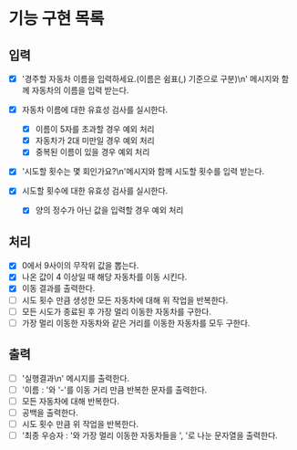 # 기능 구현 목록

## 입력

- [x] '경주할 자동차 이름을 입력하세요.(이름은 쉼표(,) 기준으로 구분)\n' 메시지와 함께 자동차의 이름을 입력 받는다.
- [x] 자동차 이름에 대한 유효성 검사를 실시한다.

  - [x] 이름이 5자를 초과할 경우 예외 처리
  - [x] 자동차가 2대 미만일 경우 예외 처리
  - [x] 중복된 이름이 있을 경우 예외 처리

- [x] '시도할 횟수는 몇 회인가요?\n'메시지와 함께 시도할 횟수를 입력 받는다.
- [x] 시도할 횟수에 대한 유효성 검사를 실시한다.
  - [x] 양의 정수가 아닌 값을 입력할 경우 예외 처리

## 처리

- [x] 0에서 9사이의 무작위 값을 뽑는다.
- [x] 나온 값이 4 이상일 때 해당 자동차를 이동 시킨다.
- [x] 이동 결과를 출력한다.
- [ ] 시도 횟수 만큼 생성한 모든 자동차에 대해 위 작업을 반복한다.
- [ ] 모든 시도가 종료된 후 가장 멀리 이동한 자동차를 구한다.
- [ ] 가장 멀리 이동한 자동차와 같은 거리를 이동한 자동차를 모두 구한다.

## 출력

- [ ] '실행결과\n' 메시지를 출력한다.
- [ ] '이름 : '와 '-'를 이동 거리 만큼 반복한 문자를 출력한다.
- [ ] 모든 자동차에 대해 반복한다.
- [ ] 공백을 출력한다.
- [ ] 시도 횟수 만큼 위 작업을 반복한다.
- [ ] '최종 우승자 : '와 가장 멀리 이동한 자동차들을 ', '로 나눈 문자열을 출력한다.

